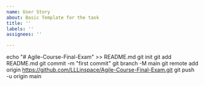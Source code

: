 ```yaml
---
name: User Story
about: Basic Template for the task
title: ''
labels: ''
assignees: ''

---
```


echo "# Agile-Course-Final-Exam" >> README.md
git init
git add README.md
git commit -m "first commit"
git branch -M main
git remote add origin https://github.com/LLLinspace/Agile-Course-Final-Exam.git
git push -u origin main
